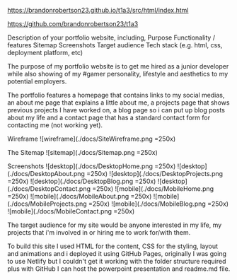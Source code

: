https://brandonrobertson23.github.io/t1a3/src/html/index.html

https://github.com/brandonrobertson23/t1a3

Description of your portfolio website, including,
    Purpose
    Functionality / features
    Sitemap
    Screenshots
    Target audience
    Tech stack (e.g. html, css, deployment platform, etc)

The purpose of my portfolio website is to get me hired as a junior developer while also showing of my #gamer personality, lifestyle and aesthetics to my potential employers.

The portfolio features a homepage that contains links to my social medias, an about me page that explains a little about me, a projects page that shows previous projects I have worked on, a blog page so i can put up blog posts about my life and a contact page that has a standard contact form for contacting me (not working yet).

Wireframe
![wireframe](./docs/SiteWireframe.png =250x)

The Sitemap
![sitemap](./docs/Sitemap.png =250x)

Screenshots
![desktop](./docs/DesktopHome.png =250x)
![desktop](./docs/DesktopAbout.png =250x)
![desktop](./docs/DesktopProjects.png =250x)
![desktop](./docs/DesktopBlog.png =250x)
![desktop](./docs/DesktopContact.png =250x)
![mobile](./docs/MobileHome.png =250x)
![mobile](./docs/MobileAbout.png =250x)
![mobile](./docs/MobileProjects.png =250x)
![mobile](./docs/MobileBlog.png =250x)
![mobile](./docs/MobileContact.png =250x)


The target audience for my site would be anyone interested in my life, my projects that i'm involved in or hiring me to work for/with them.

To build this site I used HTML for the content, CSS for the styling, layout and animations and i deployed it using GitHub Pages, originally I was going to use Netlify but I couldn't get it working with the folder structure required plus with GitHub I can host the powerpoint presentation and readme.md file.